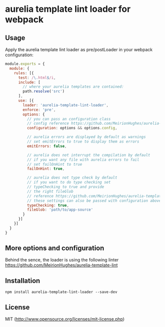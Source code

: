 # aurelia template lint loader for webpack

## Usage

Apply the aurelia template lint loader as pre/postLoader in your webpack configuration:

``` javascript
module.exports = {
  module: {
    rules: [{
      test: /\.html$/i,
      include: [
        // where your aurelia templates are contained:
        path.resolve('src')
      ],
      use: [{
        loader: 'aurelia-template-lint-loader',
        enforce: 'pre',
        options: {
          // you can pass an configuration class
          // config reference https://github.com/MeirionHughes/aurelia-template-lint#config
          configuration: options && options.config,

          // aurelia errors are displayed by default as warnings
          // set emitErrors to true to display them as errors
          emitErrors: false,

          // aurelia does not interrupt the compilation by default
          // if you want any file with aurelia errors to fail
          // set failOnHint to true
          failOnHint: true,

          // aurelia does not type check by default
          // if you want to do type checking set
          // typeChecking to true and provide
          // the right fileGlob
          // reference https://github.com/MeirionHughes/aurelia-template-lint#static-type-checking
          // these settings can also be passed with configuration above
          typeChecking: true,
          fileGlob: 'path/to/app-source'
        }
      }]
    }]
  }
}

```
## More options and configuration
Behind the sence, the loader is using the following linter https://github.com/MeirionHughes/aurelia-template-lint

## Installation

``` shell
npm install aurelia-template-lint-loader --save-dev
```

## License

MIT (http://www.opensource.org/licenses/mit-license.php)

